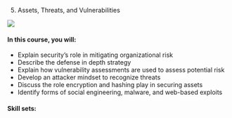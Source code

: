 5. Assets, Threats, and Vulnerabilities

![](https://d10o6em2qtnr4q.cloudfront.net/assets/57415e27852c4f88a20f498134673ef1/tmp/S29BP028-security-roadmap-en/static/media/c5.1aeb8e5f.png)

#### In this course, you will:

- Explain security’s role in mitigating organizational risk
- Describe the defense in depth strategy
- Explain how vulnerability assessments are used to assess potential risk
- Develop an attacker mindset to recognize threats
- Discuss the role encryption and hashing play in securing assets
- Identify forms of social engineering, malware, and web-based exploits

#### Skill sets: